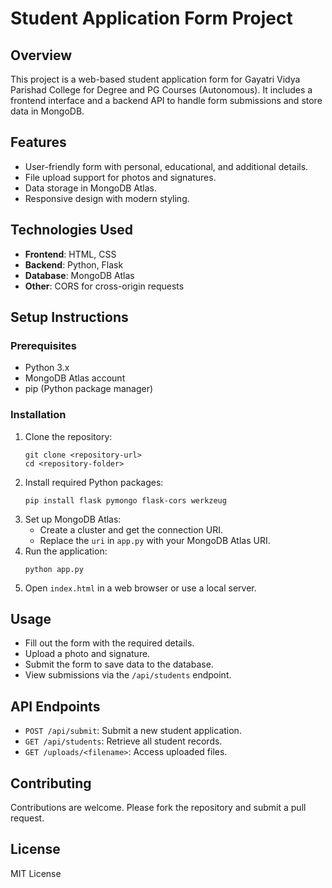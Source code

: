 # Student Application Form Project

## Overview
This project is a web-based student application form for Gayatri Vidya Parishad College for Degree and PG Courses (Autonomous). It includes a frontend interface and a backend API to handle form submissions and store data in MongoDB.

## Features
- User-friendly form with personal, educational, and additional details.
- File upload support for photos and signatures.
- Data storage in MongoDB Atlas.
- Responsive design with modern styling.

## Technologies Used
- **Frontend**: HTML, CSS
- **Backend**: Python, Flask
- **Database**: MongoDB Atlas
- **Other**: CORS for cross-origin requests

## Setup Instructions

### Prerequisites
- Python 3.x
- MongoDB Atlas account
- pip (Python package manager)

### Installation
1. Clone the repository:
   ```
   git clone <repository-url>
   cd <repository-folder>
   ```
2. Install required Python packages:
   ```
   pip install flask pymongo flask-cors werkzeug
   ```
3. Set up MongoDB Atlas:
   - Create a cluster and get the connection URI.
   - Replace the `uri` in `app.py` with your MongoDB Atlas URI.
4. Run the application:
   ```
   python app.py
   ```
5. Open `index.html` in a web browser or use a local server.

## Usage
- Fill out the form with the required details.
- Upload a photo and signature.
- Submit the form to save data to the database.
- View submissions via the `/api/students` endpoint.

## API Endpoints
- `POST /api/submit`: Submit a new student application.
- `GET /api/students`: Retrieve all student records.
- `GET /uploads/<filename>`: Access uploaded files.

## Contributing
Contributions are welcome. Please fork the repository and submit a pull request.

## License
MIT License